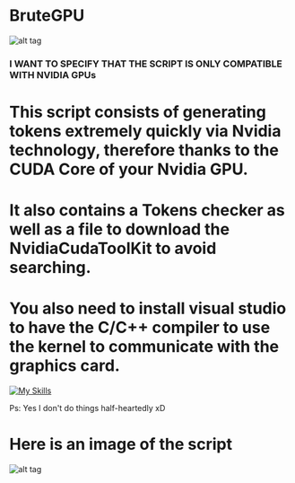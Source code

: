 # BruteGPU

![alt tag](https://cdn.discordapp.com/attachments/1187872270618738849/1192874259517820958/NVIDIA_CUDA-web_mid-removebg-preview.png?ex=65aaa9ba&is=659834ba&hm=d911513a54a075ad25d82fcefc1ea897cb54005d25ba93383a6798dab98e4c45&)

### I WANT TO SPECIFY THAT THE SCRIPT IS ONLY COMPATIBLE WITH NVIDIA GPUs

# This script consists of generating tokens extremely quickly via Nvidia technology, therefore thanks to the CUDA Core of your Nvidia GPU. 

# It also contains a Tokens checker as well as a file to download the NvidiaCudaToolKit to avoid searching. 

# You also need to install visual studio to have the C/C++ compiler to use the kernel to communicate with the graphics card.
[![My Skills](https://skillicons.dev/icons?i=visualstudio)](https://skillicons.dev)

Ps: Yes I don't do things half-heartedly xD

# Here is an image of the script

![alt tag](https://cdn.discordapp.com/attachments/1187872270618738849/1192871992311947294/Screenshot_22.png?ex=65aaa79d&is=6598329d&hm=4b298a89a635635d978043c24857faa514ce22f34695a9a0c95d5ef88dcf21b0&)



